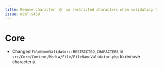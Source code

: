 ```yaml
---
title: Remove character `@` in restricted characters when validating filename
issue: NEXT-5439
---
```

# Core
* Changed `FileNameValidator::RESTRICTED_CHARACTERS` in `src/Core/Content/Media/File/FileNameValidator.php` to remove character `@`.
